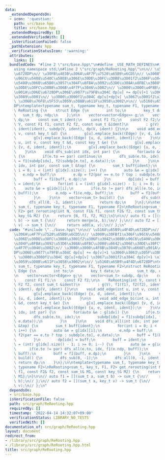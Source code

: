 ```yaml
---
data:
  _extendedDependsOn:
  - icon: ':question:'
    path: src/base.hpp
    title: src/base.hpp
  _extendedRequiredBy: []
  _extendedVerifiedWith: []
  _isVerificationFailed: false
  _pathExtension: hpp
  _verificationStatusIcon: ':warning:'
  attributes:
    links: []
  bundledCode: "#line 2 \"src/base.hpp\"\n#define _USE_MATH_DEFINES\n#include <bits/stdc++.h>\n\
    using namespace std;\n#line 2 \"src/graph/ReRooting.hpp\"\n\n// \u5168\u65B9\u4F4D\
    \u6728DP\n// \u30FB\u4E3B\u306A\u4F7F\u7528\u65B9\u6CD5\n// \u3000\u30FBf1\u306F\
    \u96C6\u5408\u540C\u58EB\u306E\u30DE\u30FC\u30B8\u3001f2\u306F\u3042\u308B\u96C6\
    \u5408\u306B\u65B0\u3057\u304F\u8FBA\u3092\u53D6\u308A\u8FBC\u3080\u6642\u306E\
    \u30DE\u30FC\u30B8\u306B\u4F7F\u3046\u3002\n// \u3000\u3000\u4F8B\u3048\u3070\u666E\
    \u901A\u306E\u6728DP\u306E\u9077\u79FB\u304C dp[u] += dp[v]+1 \u3060\u3063\u305F\
    \u3089\u3001\n// \u3000\u3000f1\u304C dp[u]+dp[v] \u3067\u3001f2\u304C dp[v]+1\
    \ \u306B\u76F8\u5F53\u3059\u308B\u611F\u3058\u3002\n\n// \u5168\u65B9\u4F4D\u6728\
    DP\ntemplate<typename sum_t, typename key_t, typename F1, typename F2>\nstruct\
    \ ReRooting {\n    struct Edge {\n        int to;\n        key_t data;\n     \
    \   sum_t dp, ndp;\n    };\n\n    vector<vector<Edge>> g;\n    vector<sum_t> subdp,\
    \ dp;\n    const sum_t ident;\n    const F1 f1;\n    const F2 f2;\n\n    ReRooting(int\
    \ V, const F1 f1, const F2 f2, const sum_t &ident)\n        : g(V), f1(f1), f2(f2),\
    \ ident(ident), subdp(V, ident), dp(V, ident) {}\n\n    void add_edge(int u, int\
    \ v, const key_t &d) {\n        g[u].emplace_back((Edge) {v, d, ident, ident});\n\
    \        g[v].emplace_back((Edge) {u, d, ident, ident});\n    }\n\n    void add_edge_bi(int\
    \ u, int v, const key_t &d, const key_t &e) {\n        g[u].emplace_back((Edge)\
    \ {v, d, ident, ident});\n        g[v].emplace_back((Edge) {u, e, ident, ident});\n\
    \    }\n\n    void dfs_sub(int idx, int par) {\n        for(auto &e : g[idx])\
    \ {\n        if(e.to == par) continue;\n        dfs_sub(e.to, idx);\n        subdp[idx]\
    \ = f1(subdp[idx], f2(subdp[e.to], e.data));\n        }\n    }\n\n    void dfs_all(int\
    \ idx, int par, const sum_t &top) {\n        sum_t buff{ident};\n        for(int\
    \ i = 0; i < (int) g[idx].size(); i++) {\n        auto &e = g[idx][i];\n     \
    \   e.ndp = buff;\n        e.dp = f2(par == e.to ? top : subdp[e.to], e.data);\n\
    \        buff = f1(buff, e.dp);\n        }\n        dp[idx] = buff;\n        buff\
    \ = ident;\n        for(int i = (int) g[idx].size() - 1; i >= 0; i--) {\n    \
    \    auto &e = g[idx][i];\n        if(e.to != par) dfs_all(e.to, idx, f1(e.ndp,\
    \ buff));\n        e.ndp = f1(e.ndp, buff);\n        buff = f1(buff, e.dp);\n\
    \        }\n    }\n\n    vector<sum_t> build() {\n        dfs_sub(0, -1);\n  \
    \      dfs_all(0, -1, ident);\n        return dp;\n    }\n};\n\ntemplate<typename\
    \ sum_t, typename key_t, typename F1, typename F2>\nReRooting<sum_t, key_t, F1,\
    \ F2> get_rerooting(int N, const F1& f1, const F2& f2, const sum_t& M1, const\
    \ key_t& M2) {\n    return {N, f1, f2, M1};\n}\n\n// auto f1 = [](sum_t a, sum_t\
    \ b) -> sum_t {\n//     return merge(a, b);\n// };\n// auto f2 = [](sum_t a, key_t\
    \ v) -> sum_t {\n//     return add(a, v);\n// };\n"
  code: "#include \"../base.hpp\"\n\n// \u5168\u65B9\u4F4D\u6728DP\n// \u30FB\u4E3B\
    \u306A\u4F7F\u7528\u65B9\u6CD5\n// \u3000\u30FBf1\u306F\u96C6\u5408\u540C\u58EB\
    \u306E\u30DE\u30FC\u30B8\u3001f2\u306F\u3042\u308B\u96C6\u5408\u306B\u65B0\u3057\
    \u304F\u8FBA\u3092\u53D6\u308A\u8FBC\u3080\u6642\u306E\u30DE\u30FC\u30B8\u306B\
    \u4F7F\u3046\u3002\n// \u3000\u3000\u4F8B\u3048\u3070\u666E\u901A\u306E\u6728\
    DP\u306E\u9077\u79FB\u304C dp[u] += dp[v]+1 \u3060\u3063\u305F\u3089\u3001\n//\
    \ \u3000\u3000f1\u304C dp[u]+dp[v] \u3067\u3001f2\u304C dp[v]+1 \u306B\u76F8\u5F53\
    \u3059\u308B\u611F\u3058\u3002\n\n// \u5168\u65B9\u4F4D\u6728DP\ntemplate<typename\
    \ sum_t, typename key_t, typename F1, typename F2>\nstruct ReRooting {\n    struct\
    \ Edge {\n        int to;\n        key_t data;\n        sum_t dp, ndp;\n    };\n\
    \n    vector<vector<Edge>> g;\n    vector<sum_t> subdp, dp;\n    const sum_t ident;\n\
    \    const F1 f1;\n    const F2 f2;\n\n    ReRooting(int V, const F1 f1, const\
    \ F2 f2, const sum_t &ident)\n        : g(V), f1(f1), f2(f2), ident(ident), subdp(V,\
    \ ident), dp(V, ident) {}\n\n    void add_edge(int u, int v, const key_t &d) {\n\
    \        g[u].emplace_back((Edge) {v, d, ident, ident});\n        g[v].emplace_back((Edge)\
    \ {u, d, ident, ident});\n    }\n\n    void add_edge_bi(int u, int v, const key_t\
    \ &d, const key_t &e) {\n        g[u].emplace_back((Edge) {v, d, ident, ident});\n\
    \        g[v].emplace_back((Edge) {u, e, ident, ident});\n    }\n\n    void dfs_sub(int\
    \ idx, int par) {\n        for(auto &e : g[idx]) {\n        if(e.to == par) continue;\n\
    \        dfs_sub(e.to, idx);\n        subdp[idx] = f1(subdp[idx], f2(subdp[e.to],\
    \ e.data));\n        }\n    }\n\n    void dfs_all(int idx, int par, const sum_t\
    \ &top) {\n        sum_t buff{ident};\n        for(int i = 0; i < (int) g[idx].size();\
    \ i++) {\n        auto &e = g[idx][i];\n        e.ndp = buff;\n        e.dp =\
    \ f2(par == e.to ? top : subdp[e.to], e.data);\n        buff = f1(buff, e.dp);\n\
    \        }\n        dp[idx] = buff;\n        buff = ident;\n        for(int i\
    \ = (int) g[idx].size() - 1; i >= 0; i--) {\n        auto &e = g[idx][i];\n  \
    \      if(e.to != par) dfs_all(e.to, idx, f1(e.ndp, buff));\n        e.ndp = f1(e.ndp,\
    \ buff);\n        buff = f1(buff, e.dp);\n        }\n    }\n\n    vector<sum_t>\
    \ build() {\n        dfs_sub(0, -1);\n        dfs_all(0, -1, ident);\n       \
    \ return dp;\n    }\n};\n\ntemplate<typename sum_t, typename key_t, typename F1,\
    \ typename F2>\nReRooting<sum_t, key_t, F1, F2> get_rerooting(int N, const F1&\
    \ f1, const F2& f2, const sum_t& M1, const key_t& M2) {\n    return {N, f1, f2,\
    \ M1};\n}\n\n// auto f1 = [](sum_t a, sum_t b) -> sum_t {\n//     return merge(a,\
    \ b);\n// };\n// auto f2 = [](sum_t a, key_t v) -> sum_t {\n//     return add(a,\
    \ v);\n// };\n"
  dependsOn:
  - src/base.hpp
  isVerificationFile: false
  path: src/graph/ReRooting.hpp
  requiredBy: []
  timestamp: '2022-04-14 14:32:07+09:00'
  verificationStatus: LIBRARY_NO_TESTS
  verifiedWith: []
documentation_of: src/graph/ReRooting.hpp
layout: document
redirect_from:
- /library/src/graph/ReRooting.hpp
- /library/src/graph/ReRooting.hpp.html
title: src/graph/ReRooting.hpp
---
```

